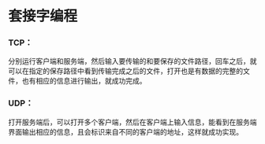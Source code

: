 # 套接字编程

### TCP：

分别运行客户端和服务端，然后输入要传输的和要保存的文件路径，回车之后，就可以在指定的保存路径中看到传输完成之后的文件，打开也是有数据的完整的文件，也有相应的信息进行输出，就成功完成。

 

### UDP：

打开服务端后，可以打开多个客户端，然后在客户端上输入信息，能看到在服务端界面输出相应的信息，且会标识来自不同的客户端的地址，这样就成功实现。